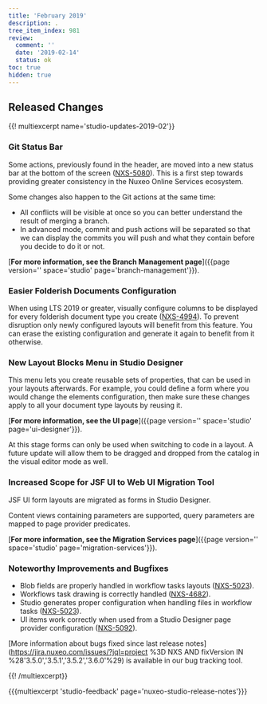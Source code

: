```yaml
---
title: 'February 2019'
description: .
tree_item_index: 981
review:
  comment: ''
  date: '2019-02-14'
  status: ok
toc: true
hidden: true
---
```


## Released Changes

{{! multiexcerpt name='studio-updates-2019-02'}}

### Git Status Bar

Some actions, previously found in the header, are moved into a new status bar at the bottom of the screen ([NXS-5080](https://jira.nuxeo.com/browse/NXS-5080)). This is a first step towards providing greater consistency in the Nuxeo Online Services ecosystem.

Some changes also happen to the Git actions at the same time:

- All conflicts will be visible at once so you can better understand the result of merging a branch.
- In advanced mode, commit and push actions will be separated so that we can display the commits you will push and what they contain before you decide to do it or not.

[<i class="fa fa-long-arrow-right" aria-hidden="true"></i>**For more information, see the Branch Management page**]({{page version='' space='studio' page='branch-management'}}).

### Easier Folderish Documents Configuration

When using LTS 2019 or greater, visually configure columns to be displayed for every folderish document type you create ([NXS-4994](https://jira.nuxeo.com/browse/NXS-4994)). To prevent disruption only newly configured layouts will benefit from this feature. You can erase the existing configuration and generate it again to benefit from it otherwise.

### New Layout Blocks Menu in Studio Designer

This menu lets you create reusable sets of properties, that can be used in your layouts afterwards.
For example, you could define a form where you would change the elements configuration, then make sure these changes apply to all your document type layouts by reusing it.
</br>

[<i class="fa fa-long-arrow-right" aria-hidden="true"></i>**For more information, see the UI page**]({{page version='' space='studio' page='ui-designer'}}).

At this stage forms can only be used when switching to code in a layout. A future update will allow them to be dragged and dropped from the catalog in the visual editor mode as well.

### Increased Scope for JSF UI to Web UI Migration Tool

JSF UI form layouts are migrated as forms in Studio Designer.

Content views containing parameters are supported, query parameters are mapped to page provider predicates.
</br>

[<i class="fa fa-long-arrow-right" aria-hidden="true"></i>**For more information, see the Migration Services page**]({{page version='' space='studio' page='migration-services'}}).

### Noteworthy Improvements and Bugfixes

- Blob fields are properly handled in workflow tasks layouts ([NXS-5023](https://jira.nuxeo.com/browse/NXS-5023)).
- Workflows task drawing is correctly handled ([NXS-4682](https://jira.nuxeo.com/browse/NXS-4682)).
- Studio generates proper configuration when handling files in workflow tasks ([NXS-5023](https://jira.nuxeo.com/browse/NXS-5023)).
- UI items work correctly when used from a Studio Designer page provider configuration ([NXS-5092](https://jira.nuxeo.com/browse/NXS-5092)).

[More information about bugs fixed since last release notes](https://jira.nuxeo.com/issues/?jql=project %3D NXS AND fixVersion IN %28'3.5.0','3.5.1','3.5.2','3.6.0'%29) is available in our bug tracking tool.

{{! /multiexcerpt}}

{{{multiexcerpt 'studio-feedback' page='nuxeo-studio-release-notes'}}}
